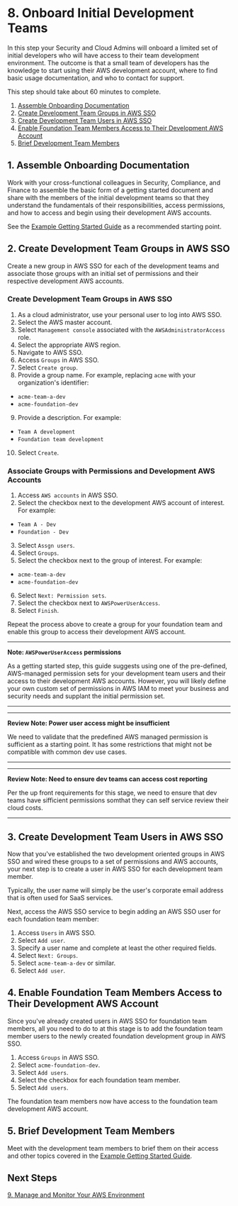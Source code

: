 # 8. Onboard Initial Development Teams

In this step your Security and Cloud Admins will onboard a limited set of initial developers who will have access to their team development environment. The outcome is that a small team of developers has the knowledge to start using their AWS development account, where to find basic usage documentation, and who to contact for support.

This step should take about 60 minutes to complete.

1. [Assemble Onboarding Documentation](#1-assemble-onboarding-documentation)
2. [Create Development Team Groups in AWS SSO](#2-create-development-team-groups-in-aws-sso)
3. [Create Development Team Users in AWS SSO](#3-create-development-team-users-in-aws-sso)
4. [Enable Foundation Team Members Access to Their Development AWS Account](#4-enable-foundation-team-members-access-their-development-aws-account)
5. [Brief Development Team Members](#5-brief-development-team-members)

## 1. Assemble Onboarding Documentation

Work with your cross-functional colleagues in Security, Compliance, and Finance to assemble the basic form of a getting started document and share with the members of the initial development teams so that they understand the fundamentals of their responsibilities, access permissions, and how to access and begin using their development AWS accounts. 

See the [Example Getting Started Guide](3-2-getting-started-guide.md) as a recommended starting point.

## 2. Create Development Team Groups in AWS SSO

Create a new group in AWS SSO for each of the development teams and associate those groups with an initial set of permissions and their respective development AWS accounts.

### Create Development Team Groups in AWS SSO

1. As a cloud administrator, use your personal user to log into AWS SSO.
2. Select the AWS master account.
3. Select `Management console` associated with the `AWSAdministratorAccess` role.
4. Select the appropriate AWS region.
5. Navigate to AWS SSO.
6. Access `Groups` in AWS SSO.
7. Select `Create group`.
8. Provide a group name. For example, replacing `acme` with your organization's identifier:
  * `acme-team-a-dev`
  * `acme-foundation-dev`
9. Provide a description. For example:
  * `Team A development`
  * `Foundation team development`
10. Select `Create`.

### Associate Groups with Permissions and Development AWS Accounts

1. Access `AWS accounts` in AWS SSO.
2. Select the checkbox next to the development AWS account of interest. For example:
  * `Team A - Dev`
  * `Foundation - Dev`
3. Select `Assgn users`.
4. Select `Groups`.
5. Select the checkbox next to the group of interest. For example:
  * `acme-team-a-dev`
  * `acme-foundation-dev`
6. Select `Next: Permission sets`.
7. Select the checkbox next to `AWSPowerUserAccess`.
8. Select `Finish`.

Repeat the process above to create a group for your foundation team and enable this group to access their development AWS account.

---
**Note: `AWSPowerUserAccess` permissions**

As a getting started step, this guide suggests using one of the pre-defined, AWS-managed permission sets for your development team users and their access to their development AWS accounts. However, you will likely define your own custom set of permissions in AWS IAM to meet your business and security needs and supplant the initial permission set.

---

---
**Review Note: Power user access might be insufficient**

We need to validate that the predefined AWS managed permission is sufficient as a starting point. It has some restrictions that might not be compatible with common dev use cases.

---


---
**Review Note: Need to ensure dev teams can access cost reporting**

Per the up front requirements for this stage, we need to ensure that dev teams have sifficient permissions somthat they can self service review their cloud costs.

---

## 3. Create Development Team Users in AWS SSO

Now that you've established the two development oriented groups in AWS SSO and wired these groups to a set of permissions and AWS accounts, your next step is to create a user in AWS SSO for each development team member.

Typically, the user name will simply be the user's corporate email address that is often used for SaaS services.

Next, access the AWS SSO service to begin adding an AWS SSO user for each foundation team member:

1. Access `Users` in AWS SSO.
2. Select `Add user`.
4. Specify a user name and complete at least the other required fields.
5. Select `Next: Groups`.
6. Select `acme-team-a-dev` or similar.
7. Select `Add user`.

## 4. Enable Foundation Team Members Access to Their Development AWS Account

Since you've already created users in AWS SSO for foundation team members, all you need to do to at this stage is to add the foundation team member users to the newly created foundation development group in AWS SSO.

1. Access `Groups` in AWS SSO.
2. Select `acme-foundation-dev`.
3. Select `Add users`.
4. Select the checkbox for each foundation team member.
5. Select `Add users`.

The foundation team members now have access to the foundation team development AWS account.

## 5. Brief Development Team Members

Meet with the development team members to brief them on their access and other topics covered in the  [Example Getting Started Guide](3-2-getting-started-guide.md). 

## Next Steps

[9. Manage and Monitor Your AWS Environment](2-9-manage-and-monitor-aws-environment.md)
